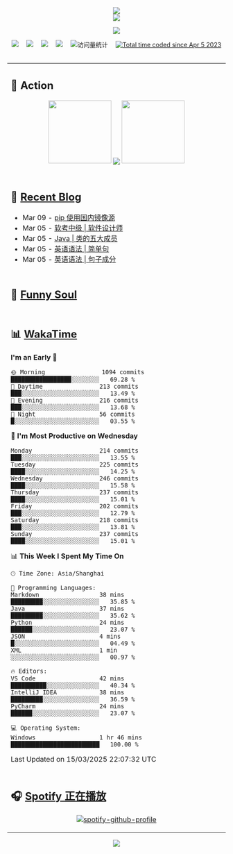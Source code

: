 <div align="center">

<img src="https://capsule-render.vercel.app/api?type=waving&color=timeGradient&height=300&&section=header&text=HI%20THERE!&fontSize=90&fontAlign=50&fontAlignY=30&desc=I%E2%80%99m%20@LI%20SIR%20%F0%9F%91%8B&descAlign=50&descSize=30&descAlignY=60&animation=twinkling" />

<div align="center">

  <!-- dynamic typing effect 动态打字效果 -->
  <div align="center">
    <a href="https://lisir.me/">
      <img src="https://readme-typing-svg.herokuapp.com/?lines=今日事，今日毕;任何不能摧毁你的东西;都将使你更加强大;你需要掌控自己的生活;而不是被生活掌控&center=true&size=25">
    </a>
  </div>

  <!-- knock code pictures 敲代码的图片 -->
  <img order-radius="100px" src="https://cdn.jsdelivr.net/gh/wkwbk/wkwbk/assets/images/001.gif"><br>

  <!-- profile logo 个人资料徽标 -->
  <div align="center">
    <a href="https://lisir.me/" title="点击跳转"><img src="https://img.shields.io/badge/Blog-%E4%B8%AA%E4%BA%BA%E5%8D%9A%E5%AE%A2-red"></a>&emsp;
    <a href="https://photo.lisir.me/" title="点击跳转"><img src="https://img.shields.io/badge/Photo-%E6%97%B6%E5%85%89%E7%9B%B8%E5%86%8C-blue"></a>&emsp;
    <a href="https://cloud.lisir.me/" title="点击跳转"><img src="https://img.shields.io/badge/Cloud%20Disk-%E6%88%91%E7%9A%84%E4%BA%91%E7%9B%98-green"></a>&emsp;
    <a href="https://nz.lisir.me/" title="点击跳转"><img src="https://img.shields.io/badge/%E5%93%AA%E5%90%92-%E7%9B%91%E6%8E%A7%E9%9D%A2%E6%9D%BF-blueviolet"></a>&emsp;
    <!-- visitor -->
    <img src="https://komarev.com/ghpvc/?username=wkwbk&label=Views&color=orange&style=flat" alt="访问量统计" />&emsp;
    <a href="https://wakatime.com/@2237354f-824a-4472-ae76-c1eca96c8908"><img src="https://wakatime.com/badge/user/2237354f-824a-4472-ae76-c1eca96c8908.svg" alt="Total time coded since Apr 5 2023" /></a>
  </div>

</div>

<br>

<div align="center">

<table>

<tr><td>

## 🚀 Action

<!-- github-readme-streak-stats 连续提交代码天数记录 -->
<div align="center">
  <img width="145" src="https://cdn.jsdelivr.net/gh/wkwbk/wkwbk/assets/images/002.png">
  <img align="center" src="https://github-readme-stats.vercel.app/api?username=wkwbk&show_icons=true&theme=transparent">
  <img width="145" src="https://cdn.jsdelivr.net/gh/wkwbk/wkwbk/assets/images/001.png">
</div>

<br>

</td></tr>

<tr><td>

<!-- 近期博客 -->
## 📃 [Recent Blog](https://lisir.me/)

<!-- feed start -->
- Mar 09 - [pip 使用国内镜像源](https://lisir.me/Notes/Lang/Python/00.pip-使用国内镜像源)
- Mar 05 - [软考中级 | 软件设计师](https://lisir.me/Exam/SDE/00.软考中级-软件设计师)
- Mar 05 - [Java | 类的五大成员](https://lisir.me/Notes/Lang/Java/第一阶段/05.Java-类的五大成员)
- Mar 05 - [英语语法 | 简单句](https://lisir.me/Notes/Lang/English/02.英语语法-简单句)
- Mar 05 - [英语语法 | 句子成分](https://lisir.me/Notes/Lang/English/01.英语语法-句子成分)
<!-- feed end -->

</td></tr>

<tr><td>

<!-- 豆瓣 -->
## 🤾 [Funny Soul](https://movie.douban.com/people/li778057151)

<!-- START_SECTION:douban -->

<!-- END_SECTION:douban -->

</td></tr>

<tr><td>

<!-- wakatime 统计 -->
## 📊 [WakaTime](https://wakatime.com/@wkwbk)

<!--START_SECTION:waka-->
**I'm an Early 🐤** 

```text
🌞 Morning                1094 commits        █████████████████░░░░░░░░   69.28 % 
🌆 Daytime                213 commits         ███░░░░░░░░░░░░░░░░░░░░░░   13.49 % 
🌃 Evening                216 commits         ███░░░░░░░░░░░░░░░░░░░░░░   13.68 % 
🌙 Night                  56 commits          █░░░░░░░░░░░░░░░░░░░░░░░░   03.55 % 
```
📅 **I'm Most Productive on Wednesday** 

```text
Monday                   214 commits         ███░░░░░░░░░░░░░░░░░░░░░░   13.55 % 
Tuesday                  225 commits         ████░░░░░░░░░░░░░░░░░░░░░   14.25 % 
Wednesday                246 commits         ████░░░░░░░░░░░░░░░░░░░░░   15.58 % 
Thursday                 237 commits         ████░░░░░░░░░░░░░░░░░░░░░   15.01 % 
Friday                   202 commits         ███░░░░░░░░░░░░░░░░░░░░░░   12.79 % 
Saturday                 218 commits         ███░░░░░░░░░░░░░░░░░░░░░░   13.81 % 
Sunday                   237 commits         ████░░░░░░░░░░░░░░░░░░░░░   15.01 % 
```


📊 **This Week I Spent My Time On** 

```text
🕑︎ Time Zone: Asia/Shanghai

💬 Programming Languages: 
Markdown                 38 mins             █████████░░░░░░░░░░░░░░░░   35.85 % 
Java                     37 mins             █████████░░░░░░░░░░░░░░░░   35.62 % 
Python                   24 mins             ██████░░░░░░░░░░░░░░░░░░░   23.07 % 
JSON                     4 mins              █░░░░░░░░░░░░░░░░░░░░░░░░   04.49 % 
XML                      1 min               ░░░░░░░░░░░░░░░░░░░░░░░░░   00.97 % 

🔥 Editors: 
VS Code                  42 mins             ██████████░░░░░░░░░░░░░░░   40.34 % 
IntelliJ IDEA            38 mins             █████████░░░░░░░░░░░░░░░░   36.59 % 
PyCharm                  24 mins             ██████░░░░░░░░░░░░░░░░░░░   23.07 % 

💻 Operating System: 
Windows                  1 hr 46 mins        █████████████████████████   100.00 % 
```


 Last Updated on 15/03/2025 22:07:32 UTC
<!--END_SECTION:waka-->

</td></tr>

<tr><td>

## 🎧 [Spotify 正在播放](https://open.spotify.com/user/31s4ftvnfnus65uynvxmxu7rkfom)

<div align="center">

  [![spotify-github-profile](https://spotify-github-profile.kittinanx.com/api/view?uid=31s4ftvnfnus65uynvxmxu7rkfom&cover_image=true&theme=default&show_offline=true&background_color=121212&interchange=true&bar_color_cover=true)](https://spotify-github-profile.kittinanx.com/api/view?uid=31s4ftvnfnus65uynvxmxu7rkfom&redirect=true)

</div>

</td></tr>

</table>

</div>

<img src="https://capsule-render.vercel.app/api?type=waving&color=timeGradient&height=300&&section=footer&text=THE%20END!&fontSize=90&fontAlign=50&fontAlignY=70&desc=Hope%20your%20program%20is%20bug-free!&descAlign=50&descSize=30&descAlignY=40&animation=twinkling" />

</div>
